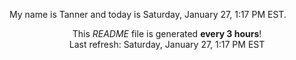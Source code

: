 My name is Tanner and today is Saturday, January 27, 1:17 PM EST.

<p align="center">This <i>README</i> file is generated <b>every 3 hours</b>!</br>Last refresh: Saturday, January 27, 1:17 PM EST<br /></p>
